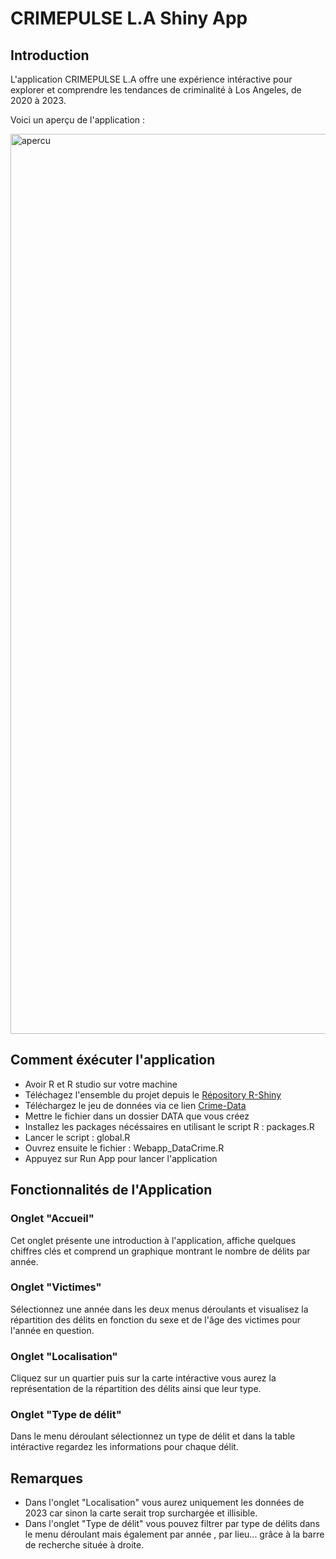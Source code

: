 # CRIMEPULSE L.A Shiny App 

## Introduction
L'application CRIMEPULSE L.A offre une expérience intéractive pour explorer et comprendre les tendances de criminalité à Los Angeles, de 2020 à 2023.

Voici un aperçu de l'application : 

<img width="1440" alt="apercu" src="https://github.com/CeliaMarty/Projet-R-Shiny-/assets/152623002/36008021-53c6-4b47-96ca-9f1686ab0da9">


## Comment éxécuter l'application
- Avoir R et R studio sur votre machine
- Téléchagez l'ensemble du projet depuis le [Répository R-Shiny](https://github.com/CeliaMarty/Projet-R-Shiny-)
- Téléchargez le jeu de données via ce lien [Crime-Data](https://data.lacity.org/Public-Safety/Crime-Data-from-2020-to-Present/2nrs-mtv8/about_data)
- Mettre le fichier dans un dossier DATA que vous créez
- Installez les packages nécéssaires en utilisant le script R : packages.R
- Lancer le script : global.R
- Ouvrez ensuite le fichier : Webapp_DataCrime.R
- Appuyez sur Run App pour lancer l'application
  

## Fonctionnalités de l'Application

### Onglet "Accueil"
Cet onglet présente une introduction à l'application, affiche quelques chiffres clés et comprend un graphique montrant le nombre de délits par année.

### Onglet "Victimes"
Sélectionnez une année dans les deux menus déroulants et visualisez la répartition des délits en fonction du sexe et de l'âge des victimes pour l'année en question.

### Onglet "Localisation"
Cliquez sur un quartier puis sur la carte intéractive vous aurez la représentation de la répartition des délits ainsi que leur type.

### Onglet "Type de délit"
Dans le menu déroulant sélectionnez un type de délit et dans la table intéractive regardez les informations pour chaque délit.

## Remarques 
- Dans l'onglet "Localisation" vous aurez uniquement les données de 2023 car sinon la carte serait trop surchargée et illisible.
- Dans l'onglet "Type de délit" vous pouvez filtrer par type de délits dans le menu déroulant mais également par année , par lieu... grâce à la barre de recherche située à droite.
